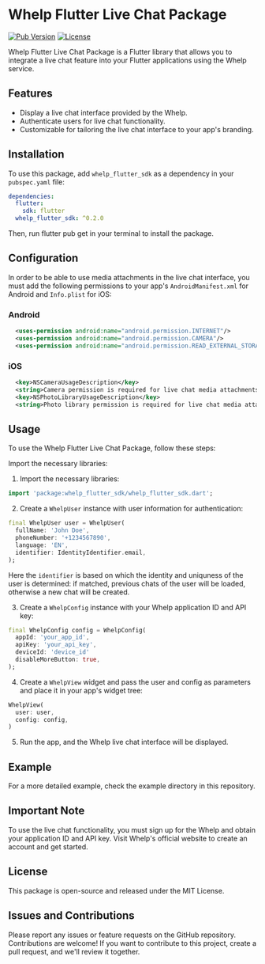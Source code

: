 # Whelp Flutter Live Chat Package

[![Pub Version](https://img.shields.io/pub/v/whelp_flutter_sdk)](https://pub.dev/packages/whelp_flutter_sdk)
[![License](https://img.shields.io/github/license/your_username/whelp_flutter_sdk)](https://github.com/Whelp-Inc/whelp-flutter-sdk/blob/main/LICENSE)

Whelp Flutter Live Chat Package is a Flutter library that allows you to integrate a live chat feature into your Flutter applications using the Whelp service.

## Features

- Display a live chat interface provided by the Whelp.
- Authenticate users for live chat functionality.
- Customizable for tailoring the live chat interface to your app's branding.

## Installation

To use this package, add `whelp_flutter_sdk` as a dependency in your `pubspec.yaml` file:

```yaml
dependencies:
  flutter:
    sdk: flutter
  whelp_flutter_sdk: ^0.2.0
```

Then, run flutter pub get in your terminal to install the package.

## Configuration

In order to be able to use media attachments in the live chat interface, you must add the following permissions to your app's `AndroidManifest.xml` for Android and `Info.plist` for iOS:

### Android

```xml
  <uses-permission android:name="android.permission.INTERNET"/>
  <uses-permission android:name="android.permission.CAMERA"/>
  <uses-permission android:name="android.permission.READ_EXTERNAL_STORAGE"/>
```

### iOS

```xml
  <key>NSCameraUsageDescription</key>
  <string>Camera permission is required for live chat media attachments.</string>
  <key>NSPhotoLibraryUsageDescription</key>
  <string>Photo library permission is required for live chat media attachments.</string>
```

## Usage

To use the Whelp Flutter Live Chat Package, follow these steps:

Import the necessary libraries:

1. Import the necessary libraries:

```dart 
import 'package:whelp_flutter_sdk/whelp_flutter_sdk.dart';
```

2. Create a `WhelpUser` instance with user information for authentication:
    
```dart
final WhelpUser user = WhelpUser(
  fullName: 'John Doe',
  phoneNumber: '+1234567890',
  language: 'EN',
  identifier: IdentityIdentifier.email,
);
```

Here the `identifier` is based on which the identity and uniquness of the user is determined: if matched, previous chats of the user will be loaded, otherwise a new chat will be created.

3. Create a `WhelpConfig` instance with your Whelp application ID and API key:
    
```dart
final WhelpConfig config = WhelpConfig(
  appId: 'your_app_id',
  apiKey: 'your_api_key',
  deviceId: 'device_id'
  disableMoreButton: true,
);
```

4. Create a `WhelpView` widget and pass the user and config as parameters and place it in your app's widget tree:

```dart
WhelpView(
  user: user,
  config: config,
)
```

5. Run the app, and the Whelp live chat interface will be displayed.

## Example

For a more detailed example, check the example directory in this repository.

## Important Note

To use the live chat functionality, you must sign up for the Whelp and obtain your application ID and API key. Visit Whelp's official website to create an account and get started.

## License
This package is open-source and released under the MIT License.

## Issues and Contributions

Please report any issues or feature requests on the GitHub repository. Contributions are welcome! If you want to contribute to this project, create a pull request, and we'll review it together.